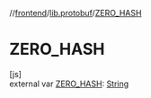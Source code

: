 //[frontend](../../index.md)/[lib.protobuf](index.md)/[ZERO_HASH](-z-e-r-o_-h-a-s-h.md)

# ZERO_HASH

[js]\
external var [ZERO_HASH](-z-e-r-o_-h-a-s-h.md): [String](https://kotlinlang.org/api/latest/jvm/stdlib/kotlin/-string/index.html)
